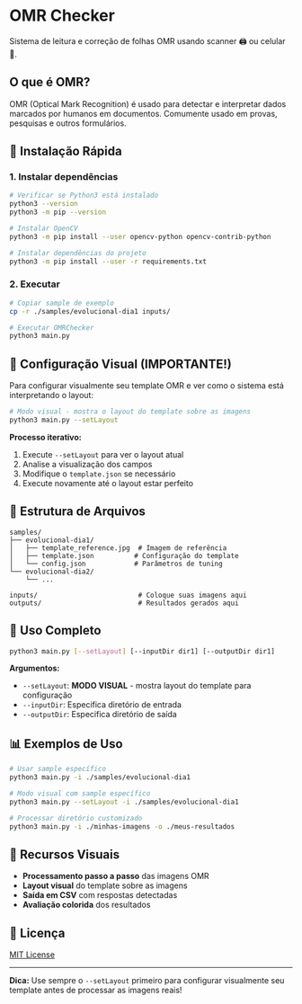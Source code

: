 # OMR Checker

Sistema de leitura e correção de folhas OMR usando scanner 🖨 ou celular 🤳.

## O que é OMR?

OMR (Optical Mark Recognition) é usado para detectar e interpretar dados marcados por humanos em documentos. Comumente usado em provas, pesquisas e outros formulários.

## 🚀 Instalação Rápida

### 1. Instalar dependências

```bash
# Verificar se Python3 está instalado
python3 --version
python3 -m pip --version

# Instalar OpenCV
python3 -m pip install --user opencv-python opencv-contrib-python

# Instalar dependências do projeto
python3 -m pip install --user -r requirements.txt
```

### 2. Executar

```bash
# Copiar sample de exemplo
cp -r ./samples/evolucional-dia1 inputs/

# Executar OMRChecker
python3 main.py
```

## 🎯 Configuração Visual (IMPORTANTE!)

Para configurar visualmente seu template OMR e ver como o sistema está interpretando o layout:

```bash
# Modo visual - mostra o layout do template sobre as imagens
python3 main.py --setLayout
```

**Processo iterativo:**
1. Execute `--setLayout` para ver o layout atual
2. Analise a visualização dos campos
3. Modifique o `template.json` se necessário
4. Execute novamente até o layout estar perfeito

## 📁 Estrutura de Arquivos

```
samples/
├── evolucional-dia1/
│   ├── template_reference.jpg  # Imagem de referência
│   ├── template.json          # Configuração do template
│   └── config.json            # Parâmetros de tuning
└── evolucional-dia2/
    └── ...

inputs/                         # Coloque suas imagens aqui
outputs/                        # Resultados gerados aqui
```

## 🔧 Uso Completo

```bash
python3 main.py [--setLayout] [--inputDir dir1] [--outputDir dir1]
```

**Argumentos:**
- `--setLayout`: **MODO VISUAL** - mostra layout do template para configuração
- `--inputDir`: Especifica diretório de entrada
- `--outputDir`: Especifica diretório de saída

## 📊 Exemplos de Uso

```bash
# Usar sample específico
python3 main.py -i ./samples/evolucional-dia1

# Modo visual com sample específico
python3 main.py --setLayout -i ./samples/evolucional-dia1

# Processar diretório customizado
python3 main.py -i ./minhas-imagens -o ./meus-resultados
```

## 🎨 Recursos Visuais

- **Processamento passo a passo** das imagens OMR
- **Layout visual** do template sobre as imagens
- **Saída em CSV** com respostas detectadas
- **Avaliação colorida** dos resultados

## 📄 Licença

[MIT License](LICENSE)

---

**Dica:** Use sempre o `--setLayout` primeiro para configurar visualmente seu template antes de processar as imagens reais!
